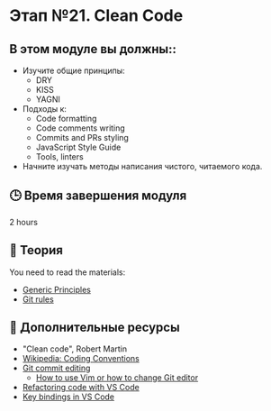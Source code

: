 # Этап №21. Clean Code

## В этом модуле вы должны::

- Изучите общие принципы:
  - DRY
  - KISS
  - YAGNI
- Подходы к:
  - Code formatting
  - Code comments writing
  - Commits and PRs styling
  - JavaScript Style Guide
  - Tools, linters
- Начните изучать методы написания чистого, читаемого кода.

## 🕒 Время завершения модуля

2 hours

## 📖 Теория

You need to read the materials:

- [Generic Principles](materials/generic-principles.md)
- [Git rules](materials/commits.md)


## 📘 Дополнительные ресурсы

- "Clean code", Robert Martin
- [Wikipedia: Coding Conventions](https://en.wikipedia.org/wiki/Coding_conventions)
- [Git commit editing](https://git-scm.com/book/en/v2/Git-Tools-Rewriting-History)
  - [How to use Vim or how to change Git editor](https://www.tempertemper.net/blog/changing-editor-for-git-on-the-command-line)
- [Refactoring code with VS Code](https://code.visualstudio.com/docs/editor/refactoring)
- [Key bindings in VS Code](https://code.visualstudio.com/docs/getstarted/keybindings)
